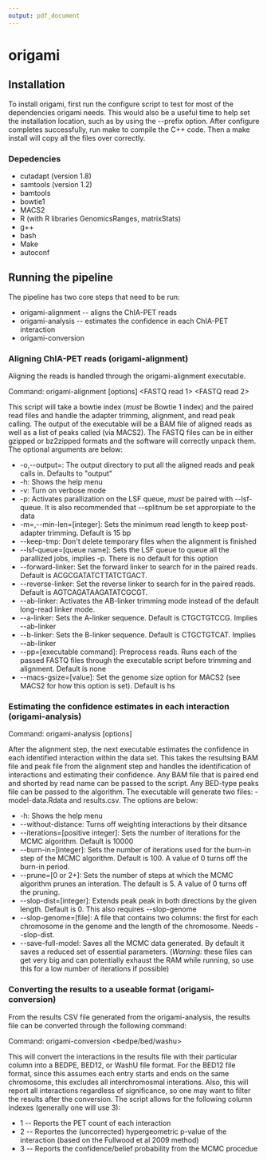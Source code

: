 ```yaml
---
output: pdf_document
---
```

# origami

## Installation

To install origami, first run the configure script to test for most of the dependencies origami needs. This would also be a useful time to help set the installation location, such as by using the --prefix option. After configure completes successfully, run make to compile the C++ code. Then a make install will copy all the files over correctly.

### Depedencies
* cutadapt (version 1.8)
* samtools (version 1.2)
* bamtools
* bowtie1
* MACS2
* R (with R libraries GenomicsRanges, matrixStats)
* g++
* bash
* Make
* autoconf


## Running the pipeline

The pipeline has two core steps that need to be run:

* origami-alignment -- aligns the ChIA-PET reads
* origami-analysis -- estimates the confidence in each ChIA-PET interaction
* origami-conversion

### Aligning ChIA-PET reads (origami-alignment)

Aligning the reads is handled through the origami-alignment executable.

Command: origami-alignment [options] <bowtie idx> <FASTQ read 1> <FASTQ read 2>

This script will take a bowtie index (*must* be Bowtie 1 index) and the paired read files and handle the adapter trimming, alignment, and read peak calling. The output of the executable will be a BAM file of aligned reads as well as a list of peaks called (via MACS2). The FASTQ files can be in either gzipped or bz2zipped formats and the software will correctly unpack them. The optional arguments are below:

* -o,--output=: The output directory to put all the aligned reads and peak calls in. Defaults to "output"
* -h: Shows the help menu
* -v: Turn on verbose mode
* -p: Activates parallization on the LSF queue, *must* be paired with --lsf-queue. It is also recommended that --splitnum be set approrpiate to the data
* -m=,--min-len=[integer]: Sets the minimum read length to keep post-adapter trimming. Default is 15 bp
* --keep-tmp: Don't delete temporary files when the alignment is finished
* --lsf-queue=[queue name]: Sets the LSF queue to queue all the parallized jobs, implies -p. There is no default for this option
* --forward-linker: Set the forward linker to search for in the paired reads. Default is ACGCGATATCTTATCTGACT.
* --reverse-linker: Set the reverse linker to search for in the paired reads. Default is AGTCAGATAAGATATCGCGT.
* --ab-linker: Activates the AB-linker trimming mode instead of the default long-read linker mode.
* --a-linker: Sets the A-linker sequence. Default is CTGCTGTCCG. Implies --ab-linker
* --b-linker: Sets the B-linker sequence. Default is CTGCTGTCAT. Implies --ab-linker
* --pp=[executable command]: Preprocess reads. Runs each of the passed FASTQ files through the executable script before trimming and alignment. Default is none
* --macs-gsize=[value]: Set the genome size option for MACS2 (see MACS2 for how this option is set). Default is hs


### Estimating the confidence estimates in each interaction (origami-analysis)



Command: origami-analysis [options] <BAM file> <peaks file> <output prefix>

After the alignment step, the next executable estimates the confidence in each identified interaction within the data set. This takes the resultsing BAM file and peak file from the alignment step and handles the identification of interactions and estimating their confidence. Any BAM file that is paired end and shorted by read name can be passed to the script. Any BED-type peaks file can be passed to the algorithm. The executable will generate two files: <output prefix>-model-data.Rdata and <output prefix>results.csv. The options are below:

* -h: Shows the help menu
* --without-distance: Turns off weighting interactions by their ditsance
* --iterations=[positive integer]: Sets the number of iterations for the MCMC algorithm. Default is 10000
* --burn-in=[integer]: Sets the number of iterations used for the burn-in step of the MCMC algorithm. Default is 100. A value of 0 turns off the burn-in period.
* --prune=[0 or 2+]: Sets the number of steps at which the MCMC algorithm prunes an interation. The default is 5. A value of 0 turns off the pruning.
* --slop-dist=[integer]: Extends peak peak in both directions by the given length. Default is 0. This also requires --slop-genome
* --slop-genome=[file]: A file that contains two columns: the first for each chromosome in the genome and the length of the chromosome. Needs --slop-dist.
* --save-full-model: Saves all the MCMC data generated. By default it saves a reduced set of essential parameters. (*Warning*: these files can get very big and can potentially exhaust the RAM while running, so use this for a low number of iterations if possible)

### Converting the results to a useable format (origami-conversion)


From the results CSV file generated from the origami-analysis, the results file can be converted through the following command:

Command: origami-conversion <bedpe/bed/washu> <results CSV file> <column index>

This will convert the interactions in the results file with their particular column into a BEDPE, BED12, or WashU file format. For the BED12 file format, since this assumes each entry starts and ends on the same chromosome, this excludes all interchromosmal interations. Also, this will report all interactions regardless of significance, so one may want to filter the results after the conversion. The script allows for the following column indexes (generally one will use 3):

* 1 -- Reports the PET count of each interaction
* 2 -- Reportes the (uncorrected) hypergeometric p-value of the interaction (based on the Fullwood et al 2009 method)
* 3 -- Reports the confidence/belief probability from the MCMC procedue